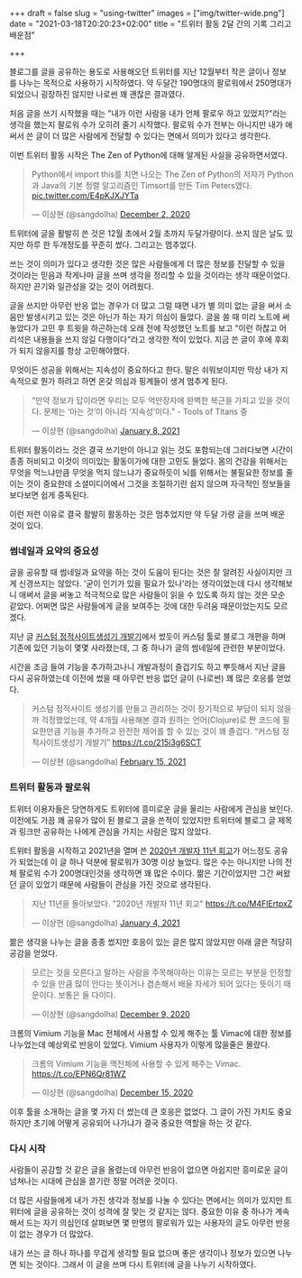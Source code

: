+++
draft = false
slug = "using-twitter"
images = ["img/twitter-wide.png"]
date = "2021-03-18T20:20:23+02:00"
title = "트위터 활동 2달 간의 기록 그리고 배운점"

+++

블로그를 글을 공유하는 용도로 사용해오던 트위터를 지난 12월부터 작은 글이나 정보를 나누는 목적으로 사용하기 시작하였다. 약 두달간 190명대의 팔로워에서 250명대가 되었으니 굉장하진 않지만 나로썬 꽤 괜찮은 결과였다.

처음 글을 쓰기 시작했을 때는 "내가 이런 사람을 내가 언제 팔로우 하고 있었지?"라는 생각을 했는지 팔로워 수가 오히려 줄기 시작했다. 팔로워 수가 전부는 아니지만 내가 애써서 쓴 글이 더 많은 사람에게 전달할 수 있다는 면에서 의미가 있다고 생각한다.

이번 트위터 활동 시작은 The Zen of Python에 대해 알게된 사실을 공유하면서였다.

<blockquote class="twitter-tweet"><p lang="ko" dir="ltr">Python에서 import this를 치면 나오는 The Zen of Python의 저자가 Python과 Java의 기본 정렬 알고리즘인 Timsort를 만든 Tim Peters였다. <a href="https://t.co/E4pKJXJYTa">pic.twitter.com/E4pKJXJYTa</a></p>&mdash; 이상현 (@sangdolha) <a href="https://twitter.com/sangdolha/status/1334239335512727556?ref_src=twsrc%5Etfw">December 2, 2020</a></blockquote> <script async src="https://platform.twitter.com/widgets.js" charset="utf-8"></script>

트위터에 글을 활발히 쓴 것은 12월 초에서 2월 초까지 두달가량이다. 쓰지 않은 날도 있지만 하루 한 두개정도를 꾸준히 썼다. 그리고는 멈추었다.

쓰는 것이 의미가 있다고 생각한 것은 많은 사람들에게 더 많은 정보를 전달할 수 있을 것이라는 믿음과 작게나마 글을 쓰며 생각을 정리할 수 있을 것이라는 생각 때문이었다. 하지만 끈기와 일관성을 갖는 것이 어려웠다.

글을 쓰지만 아무런 반응 없는 경우가 더 많고 그럴 때면 내가 별 의미 없는 글을 써서 소음만 발생시키고 있는 것은 아닌가 하는 자기 의심이 들었다. 글을 쓸 때 미리 노트에 써놓았다가 고민 후 트윗을 하곤하는데 오래 전에 작성했던 노트를 보고 "이런 하찮고 어리석은 내용들을 쓰지 않길 다행이다"라고 생각한 적이 있었다. 지금 쓴 글이 후에 후회가 되지 않을지를 항상 고민해야했다.

무엇이든 성공을 위해서는 지속성이 중요하다고 한다. 말은 쉬워보이지만 막상 내가 지속적으로 뭔가 하려고 하면 온갖 의심과 핑계들이 생겨 멈추게 된다.

<blockquote class="twitter-tweet"><p lang="ko" dir="ltr">“만약 정보가 답이라면 우리는 모두 억만장자에 완벽한 복근을 가지고 있을 것이다. 문제는 ‘아는 것’이 아니라 ‘지속성’이다.” - Tools of Titans 중</p>&mdash; 이상현 (@sangdolha) <a href="https://twitter.com/sangdolha/status/1347630518981042176?ref_src=twsrc%5Etfw">January 8, 2021</a></blockquote> <script async src="https://platform.twitter.com/widgets.js" charset="utf-8"></script>

트위터 활동이라느 것은 결국 쓰기만이 아니고 읽는 것도 포함되는데 그러다보면 시간이 종종 허비되고 이것이 의미있는 활동이가에 대한 고민도 들었다. 몸의 건강을 위해서는 무엇을 먹느냐만큼 무엇을 먹지 않느냐가 중요하듯이 뇌를 위해서는 불필요한 정보를 줄이는 것이 중요한데 소셜미디어에서 그것을 조절하기란 쉽지 않으며 자극적인 정보들을 보다보면 쉽게 중독된다.

이런 저런 이유로 결국 활발히 활동하는 것은 멈추었지만 약 두달 가량 글을 쓰며 배운 것이 있다.

### 썸네일과 요약의 중요성

글을 공유할 때 썸네일과 요약을 하는 것이 도움이 된다는 것은 잘 알려진 사실이지만 크게 신경쓰지는 않았다. '굳이 인기가 있을 필요가 있나'라는 생각이었는데 다시 생각해보니 애써서 글을 써놓고 적극적으로 많은 사람들이 읽을 수 있도록 하지 않는 것은 모순 같았다. 어쩌면 많은 사람들에게 글을 보여주는 것에 대한 두려움 때문이었는지도 모르겠다.

지난 글 [커스텀 정적사이트생성기 개발기](https://iamsang.com/blog/2020/10/10/custom-static-site-generator/)에서 썼듯이 커스텀 툴로 블로그 개편을 하며 기존에 있던 기능이 몇몇 사라졌는데, 그 중 하나가 글의 썸네일에 관련한 부분이었다.

시간을 조금 들여 기능을 추가하고나니 개발과정이 즐겁기도 하고 뿌듯해서 지난 글을 다시 공유하였는데 이전에 썼을 때 아무런 반응 없던 글이 (나로썬) 꽤 많은 호응를 얻었다.

<blockquote class="twitter-tweet"><p lang="ko" dir="ltr">커스텀 정적사이트 생성기를 만들고 관리하는 것이 장기적으로 부담이 되지 않을까 걱정했었는데, 약 4개월 사용해본 결과 원하는 언어(Clojure)로 짠 코드에 필요한만큼 기능을 추가하고 완전한 제어를 할 수 있는 것이 꽤 즐겁다. “커스텀 정적사이트생성기 개발기” <a href="https://t.co/215i3g6SCT">https://t.co/215i3g6SCT</a></p>&mdash; 이상현 (@sangdolha) <a href="https://twitter.com/sangdolha/status/1361418014483046403?ref_src=twsrc%5Etfw">February 15, 2021</a></blockquote> <script async src="https://platform.twitter.com/widgets.js" charset="utf-8"></script>

### 트위터 활동과 팔로워

트위터 이용자들은 당연하게도 트위터에 흥미로운 글을 올리는 사람에게 관심을 보인다. 이전에도 가끔 꽤 공유가 많이 된 블로그 글을 쓴적이 있었지만 트위터에 블로그 글 제목과 링크만 공유하는 나에게 관심을 가지는 사람은 많지 않았다.

트위터 활동을 시작하고 2021년을 열며 쓴 [2020년 개발자 11년 회고](https://iamsang.com/blog/2021/01/04/2020-retro/)가 어느정도 공유가 되었는데 이 글 하나 덕분에 팔로워가 30명 이상 늘었다. 많은 수는 아니지만 나의 전체 팔로워 수가 200명대인것을 생각하면 꽤 많은 수이다. 짦은 기간이었지만 그간 써왔던 글이 있었기 때문에 사람들이 관심을 가진 것으로 생각된다.

<blockquote class="twitter-tweet"><p lang="ko" dir="ltr">지난 11년을 돌아보았다. &quot;2020년 개발자 11년 회고&quot; <a href="https://t.co/M4FlErtpxZ">https://t.co/M4FlErtpxZ</a></p>&mdash; 이상현 (@sangdolha) <a href="https://twitter.com/sangdolha/status/1346197013235453961?ref_src=twsrc%5Etfw">January 4, 2021</a></blockquote> <script async src="https://platform.twitter.com/widgets.js" charset="utf-8"></script>

짦은 생각을 나누는 글을 종종 썼지만 호응이 있는 글은 많지 않았지만 아래 글은 적당히 공감을 얻었다.

<blockquote class="twitter-tweet"><p lang="ko" dir="ltr">모르는 것을 모른다고 말하는 사람을 주목해야하는 이유는 모르는 부분을 인정할 수 있을 만큼 많이 안다는 뜻이거나 겸손해서 배울 자세가 되어 있다는 뜻이기 때문이다. 보통은 둘 다이다.</p>&mdash; 이상현 (@sangdolha) <a href="https://twitter.com/sangdolha/status/1336728977302560774?ref_src=twsrc%5Etfw">December 9, 2020</a></blockquote> <script async src="https://platform.twitter.com/widgets.js" charset="utf-8"></script>

크롬의 Vimium 기능을 Mac 전체에서 사용할 수 있게 해주는 툴 Vimac에 대한 정보를 나누었는데 예상외로 반응이 있었다. Vimium 사용자가 이렇게 많을줄은 몰랐다.

<blockquote class="twitter-tweet"><p lang="ko" dir="ltr">크롬의 Vimium 기능을 맥전체에 사용할 수 있게 해주는 Vimac. <a href="https://t.co/EPN6Qr81WZ">https://t.co/EPN6Qr81WZ</a></p>&mdash; 이상현 (@sangdolha) <a href="https://twitter.com/sangdolha/status/1338953350465937408?ref_src=twsrc%5Etfw">December 15, 2020</a></blockquote> <script async src="https://platform.twitter.com/widgets.js" charset="utf-8"></script>

이후 툴을 소개하는 글을 몇 가지 더 썼는데 큰 호응은 없었다. 그 글이 가진 가치도 중요하지만 초기에 어떻게 공유되어 나가냐가 결국 중요한 역할을 하는 것 같다.

### 다시 시작

사람들이 공감할 것 같은 글을 올렸는데 아무런 반응이 없으면 아쉽지만 흥미로운 글이 넘쳐나는 시대에 관심을 끌기란 정말 어려운 것이다.

더 많은 사람들에게 내가 가진 생각과 정보를 나눌 수 있다는 면에서는 의미가 있지만 트위터에 글을 공유하는 것이 성격에 잘 맞는 것 같지는 않다. 중요한 이유 중 하나가 계속해서 드는 자기 의심인데 살펴보면 몇 만명의 팔로워가 있는 사용자의 글도 아무런 반응이 없는 경우가 더 많았다.

내가 쓰는 글 하나 하나를 무겁게 생각할 필요 없으며 좋은 생각이나 정보가 있으면 나누면 되는 것이다. 그래서 이 글을 쓰며 다시 트위터에 글을 나누기 시작하였다.

